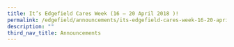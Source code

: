 ```yaml
---
title: It’s Edgefield Cares Week (16 – 20 April 2018 )!
permalink: /edgefield/announcements/its-edgefield-cares-week-16-20-april-2018/
description: ""
third_nav_title: Announcements
---
```

